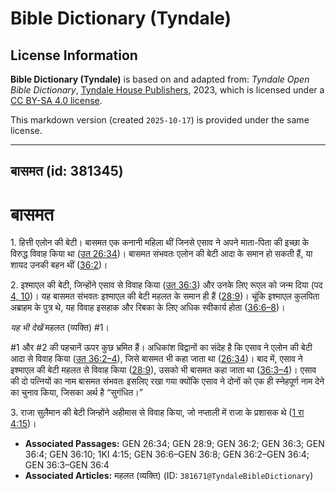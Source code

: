 # Bible Dictionary (Tyndale)

## License Information

**Bible Dictionary (Tyndale)** is based on and adapted from: _Tyndale Open Bible Dictionary_, [Tyndale House Publishers](https://tyndaleopenresources.com/), 2023, which is licensed under a [CC BY-SA 4.0 license](https://creativecommons.org/licenses/by-sa/4.0/legalcode.en).

This markdown version (created `2025-10-17`) is provided under the same license.



--------------------------------

## बासमत (id: 381345)

बासमत
=====

1\. हित्ती एलोन की बेटी। बासमत एक कनानी महिला थीं जिनसे एसाव ने अपने माता\-पिता की इच्छा के विरुद्ध विवाह किया था ([उत 26:34](https://ref.ly/Gen26:34))। बासमत संभवतः एलोन की बेटी आदा के समान हो सकती हैं, या शायद उनकी बहन थीं ([36:2](https://ref.ly/Gen36:2))।

2\. इश्माएल की बेटी, जिन्होंने एसाव से विवाह किया ([उत 36:3](https://ref.ly/Gen36:3)) और उनके लिए रूएल को जन्म दिया (पद [4, 10](https://ref.ly/Gen36:4,Gen36:10))। यह बासमत संभवतः इश्माएल की बेटी महलत के समान ही हैं ([28:9](https://ref.ly/Gen28:9))। चूंकि इश्माएल कुलपिता अब्राहम के पुत्र थे, यह विवाह इसहाक और रिबका के लिए अधिक स्वीकार्य होता ([36:6–8](https://ref.ly/Gen36:6-Gen36:8))।

*यह भी देखें* महलत (व्यक्ति) \#1।

\#1 और \#2 की पहचानें ऊपर कुछ भ्रमित हैं। अधिकांश विद्वानों का संदेह है कि एसाव ने एलोन की बेटी आदा से विवाह किया ([उत 36:2–4](https://ref.ly/Gen36:2-Gen36:4)), जिसे बासमत भी कहा जाता था ([26:34](https://ref.ly/Gen26:34))। बाद में, एसाव ने इश्माएल की बेटी महलत से विवाह किया ([28:9](https://ref.ly/Gen28:9)), उसको भी बासमत कहा जाता था ([36:3–4](https://ref.ly/Gen36:3-Gen36:4))। एसाव की दो पत्नियों का नाम बासमत संभवतः इसलिए रखा गया क्योंकि एसाव ने दोनों को एक ही स्नेहपूर्ण नाम देने का चुनाव किया, जिसका अर्थ है “सुगंधित।”

3\. राजा सुलैमान की बेटी जिन्होंने अहीमास से विवाह किया, जो नप्ताली में राजा के प्रशासक थे ([1 रा 4:15](https://ref.ly/1Kgs4:15))।

* **Associated Passages:** GEN 26:34; GEN 28:9; GEN 36:2; GEN 36:3; GEN 36:4; GEN 36:10; 1KI 4:15; GEN 36:6–GEN 36:8; GEN 36:2–GEN 36:4; GEN 36:3–GEN 36:4
* **Associated Articles:** महलत (व्यक्ति) (ID: `381671@TyndaleBibleDictionary`)

